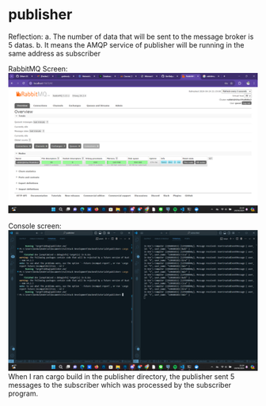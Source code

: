 # publisher

Reflection:
    a. The number of data that will be sent to the message broker is 5 datas.
    b. It means the AMQP service of publisher will be running in the same address as subscriber



RabbitMQ Screen:
![alt text](image.png)

Console screen:
![alt text](image-1.png)
When I ran cargo build in the publisher directory, the publisher sent 5 messages to the subscriber which was processed by the subscriber program.
